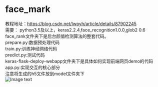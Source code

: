 # face_mark
教程地址：https://blog.csdn.net/lwpyh/article/details/87902245  
需要：
python3.5及以上，keras2.2.4,face_recognition1.0.0,glob2 0.6  
face_rank文件夹下是后台颜值检测算法的整套代码。  
prepare.py:数据预处理代码  
train.py:训练神经网络代码  
predict.py:测试代码  
keras-flask-deploy-webapp文件夹下是具体如何实现前端网页demo的代码  
app.py:实现交互的核心部分  
注意将生成的h5文件放到model文件夹下  
![Image text](https://github.com/lwpyh/face_mark/raw/master/image1.jpg)

